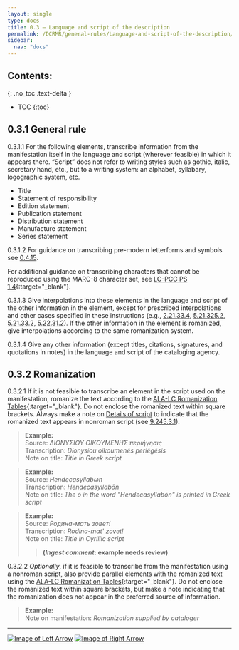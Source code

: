 ```yaml
---
layout: single
type: docs
title: 0.3 — Language and script of the description
permalink: /DCRMR/general-rules/Language-and-script-of-the-description/
sidebar:
  nav: "docs"
---
```


## Contents:
{: .no_toc .text-delta }

- TOC
{:toc}

## 0.3.1 General rule

<a name="0.3.1.1">0.3.1.1</a> For the following elements, transcribe information from the manifestation itself in the language and script (wherever feasible) in which it appears there. “Script” does not refer to writing styles such as gothic, italic, secretary hand, etc., but to a writing system: an alphabet, syllabary, logographic system, etc.

+ Title
+ Statement of responsibility
+ Edition statement
+ Publication statement
+ Distribution statement
+ Manufacture statement
+ Series statement

<a name="0.3.1.2">0.3.1.2</a> For guidance on transcribing pre-modern letterforms and symbols see [0.4.15](/DCRMR/general-rules/Transcription/#0415-early-letterforms-and-symbols).

For additional guidance on transcribing characters that cannot be reproduced using the MARC-8 character set, see [LC-PCC PS 1.4](http://access.rdatoolkit.org/lcpschp1_lcps1-141.html){:target="_blank"}.

<a name="0.3.1.3">0.3.1.3</a> Give interpolations into these elements in the language and script of the other information in the element, except for prescribed interpolations and other cases specified in these instructions (e.g., [2.21.33.4](/DCRMR/sor/Statement-of-responsibility-relating-to-title-proper/#2.21.33.4), [5.21.325.2](/DCRMR/ppdm/Place-of-publication/#5.21.325.2), [5.21.33.2](/DCRMR/ppdm/Place-of-publication/#5.21.33.2), [5.22.31.2](/DCRMR/ppdm/Name-of-publisher/#5.22.31.2)). If the other information in the element is romanized, give interpolations according to the same romanization system.

<a name="0.3.1.4">0.3.1.4</a> Give any other information (except titles, citations, signatures, and quotations in notes) in the language and script of the cataloging agency.

## 0.3.2 Romanization

<a name="0.3.2.1">0.3.2.1</a> If it is not feasible to transcribe an element in the script used on the manifestation, romanize the text according to the [ALA-LC Romanization Tables](https://www.loc.gov/catdir/cpso/roman.html){:target="_blank"}. Do not enclose the romanized text within square brackets. Always make a note on [Details of script](/DCRMR/additional-notes/Details-of-script/) to indicate that the romanized text appears in nonroman script (see [9.245.3.1](/DCRMR/additional-notes/Details-of-script/#9.245.3.1)).

>**Example:**  
>Source: <CITE>ΔΙΟΝΥΣΙΟΥ ΟΙΚΟΥΜΕΝΗΣ περιήγησις</CITE>  
>Transcription: <CITE>Dionysiou oikoumenēs periēgēsis</CITE>  
>Note on title: <CITE>Title in Greek script</CITE>

>**Example:**  
>Source: <CITE>Hendecasyllabωn</CITE>  
>Transcription: <CITE>Hendecasyllabōn</CITE>  
>Note on title: <CITE>The ō in the word "Hendecasyllabōn" is printed in Greek script</CITE>

>**Example:**  
>Source: <CITE> Родина-мать зовет!</CITE>  
>Transcription: <CITE>Rodina-mat' zovet!</CITE>  
>Note on title: <CITE>Title in Cyrillic script</CITE>  
>>**(*Ingest comment*: example needs review)**

<a name="0.3.2.2">0.3.2.2</a> *Optionally*, if it is feasible to transcribe from the manifestation using a nonroman script, also provide parallel elements with the romanized text using the [ALA-LC Romanization Tables](https://www.loc.gov/catdir/cpso/roman.html){:target="_blank"}. Do not enclose the romanized text within square brackets, but make a note indicating that the romanization does not appear in the preferred source of information.

>**Example:**  
>Note on manifestation: <CITE>Romanization supplied by cataloger</CITE>

---

[![Image of Left Arrow](https://rbms-bsc.github.io/DCRMR/assets/pictures/navigation/Arrow_Left.png "0.2 — Prescribed punctuation
")](/DCRMR/general-rules/Prescribed-punctuation/) [![Image of Right Arrow](https://rbms-bsc.github.io/DCRMR/assets/pictures/navigation/Arrow_Right.png "0.4 — Transcription")](/DCRMR/general-rules/Transcription/)
